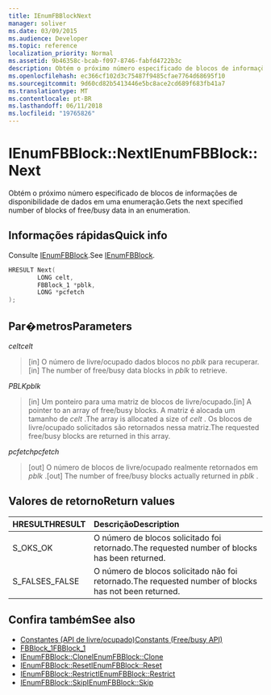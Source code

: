 ```yaml
---
title: IEnumFBBlockNext
manager: soliver
ms.date: 03/09/2015
ms.audience: Developer
ms.topic: reference
localization_priority: Normal
ms.assetid: 9b46358c-bcab-f097-8746-fabfd4722b3c
description: Obtém o próximo número especificado de blocos de informações de disponibilidade de dados em uma enumeração.
ms.openlocfilehash: ec366cf102d3c75487f9485cfae7764d68695f10
ms.sourcegitcommit: 9d60cd82b5413446e5bc8ace2cd689f683fb41a7
ms.translationtype: MT
ms.contentlocale: pt-BR
ms.lasthandoff: 06/11/2018
ms.locfileid: "19765826"
---
```

# <a name="ienumfbblocknext"></a><span data-ttu-id="2e27a-103">IEnumFBBlock::Next</span><span class="sxs-lookup"><span data-stu-id="2e27a-103">IEnumFBBlock::Next</span></span>

<span data-ttu-id="2e27a-104">Obtém o próximo número especificado de blocos de informações de disponibilidade de dados em uma enumeração.</span><span class="sxs-lookup"><span data-stu-id="2e27a-104">Gets the next specified number of blocks of free/busy data in an enumeration.</span></span>
  
## <a name="quick-info"></a><span data-ttu-id="2e27a-105">Informações rápidas</span><span class="sxs-lookup"><span data-stu-id="2e27a-105">Quick info</span></span>

<span data-ttu-id="2e27a-106">Consulte [IEnumFBBlock](ienumfbblock.md).</span><span class="sxs-lookup"><span data-stu-id="2e27a-106">See [IEnumFBBlock](ienumfbblock.md).</span></span>
  
```cpp
HRESULT Next(  
        LONG celt,
        FBBlock_1 *pblk,
        LONG *pcfetch
);
```

## <a name="parameters"></a><span data-ttu-id="2e27a-107">Par�metros</span><span class="sxs-lookup"><span data-stu-id="2e27a-107">Parameters</span></span>

<span data-ttu-id="2e27a-108">_celt_</span><span class="sxs-lookup"><span data-stu-id="2e27a-108">_celt_</span></span>
  
> <span data-ttu-id="2e27a-109">[in] O número de livre/ocupado dados blocos no *pblk* para recuperar.</span><span class="sxs-lookup"><span data-stu-id="2e27a-109">[in] The number of free/busy data blocks in  *pblk*  to retrieve.</span></span> 
    
<span data-ttu-id="2e27a-110">_PBLK_</span><span class="sxs-lookup"><span data-stu-id="2e27a-110">_pblk_</span></span>
  
> <span data-ttu-id="2e27a-111">[in] Um ponteiro para uma matriz de blocos de livre/ocupado.</span><span class="sxs-lookup"><span data-stu-id="2e27a-111">[in] A pointer to an array of free/busy blocks.</span></span> <span data-ttu-id="2e27a-112">A matriz é alocada um tamanho de *celt* .</span><span class="sxs-lookup"><span data-stu-id="2e27a-112">The array is allocated a size of  *celt*  .</span></span> <span data-ttu-id="2e27a-113">Os blocos de livre/ocupado solicitados são retornados nessa matriz.</span><span class="sxs-lookup"><span data-stu-id="2e27a-113">The requested free/busy blocks are returned in this array.</span></span> 
    
<span data-ttu-id="2e27a-114">_pcfetch_</span><span class="sxs-lookup"><span data-stu-id="2e27a-114">_pcfetch_</span></span>
  
> <span data-ttu-id="2e27a-115">[out] O número de blocos de livre/ocupado realmente retornados em *pblk* .</span><span class="sxs-lookup"><span data-stu-id="2e27a-115">[out] The number of free/busy blocks actually returned in  *pblk*  .</span></span> 
    
## <a name="return-values"></a><span data-ttu-id="2e27a-116">Valores de retorno</span><span class="sxs-lookup"><span data-stu-id="2e27a-116">Return values</span></span>

|<span data-ttu-id="2e27a-117">**HRESULT**</span><span class="sxs-lookup"><span data-stu-id="2e27a-117">**HRESULT**</span></span>|<span data-ttu-id="2e27a-118">**Descrição**</span><span class="sxs-lookup"><span data-stu-id="2e27a-118">**Description**</span></span>|
|:-----|:-----|
|<span data-ttu-id="2e27a-119">S_OK</span><span class="sxs-lookup"><span data-stu-id="2e27a-119">S_OK</span></span>  <br/> |<span data-ttu-id="2e27a-120">O número de blocos solicitado foi retornado.</span><span class="sxs-lookup"><span data-stu-id="2e27a-120">The requested number of blocks has been returned.</span></span>  <br/> |
|<span data-ttu-id="2e27a-121">S_FALSE</span><span class="sxs-lookup"><span data-stu-id="2e27a-121">S_FALSE</span></span>  <br/> |<span data-ttu-id="2e27a-122">O número de blocos solicitado não foi retornado.</span><span class="sxs-lookup"><span data-stu-id="2e27a-122">The requested number of blocks has not been returned.</span></span>  <br/> |
   
## <a name="see-also"></a><span data-ttu-id="2e27a-123">Confira também</span><span class="sxs-lookup"><span data-stu-id="2e27a-123">See also</span></span>

- [<span data-ttu-id="2e27a-124">Constantes (API de livre/ocupado)</span><span class="sxs-lookup"><span data-stu-id="2e27a-124">Constants (Free/busy API)</span></span>](constants-free-busy-api.md)  
- [<span data-ttu-id="2e27a-125">FBBlock_1</span><span class="sxs-lookup"><span data-stu-id="2e27a-125">FBBlock_1</span></span>](fbblock_1.md)  
- [<span data-ttu-id="2e27a-126">IEnumFBBlock::Clone</span><span class="sxs-lookup"><span data-stu-id="2e27a-126">IEnumFBBlock::Clone</span></span>](ienumfbblock-clone.md)  
- [<span data-ttu-id="2e27a-127">IEnumFBBlock::Reset</span><span class="sxs-lookup"><span data-stu-id="2e27a-127">IEnumFBBlock::Reset</span></span>](ienumfbblock-reset.md)  
- [<span data-ttu-id="2e27a-128">IEnumFBBlock::Restrict</span><span class="sxs-lookup"><span data-stu-id="2e27a-128">IEnumFBBlock::Restrict</span></span>](ienumfbblock-restrict.md)  
- [<span data-ttu-id="2e27a-129">IEnumFBBlock::Skip</span><span class="sxs-lookup"><span data-stu-id="2e27a-129">IEnumFBBlock::Skip</span></span>](ienumfbblock-skip.md)

